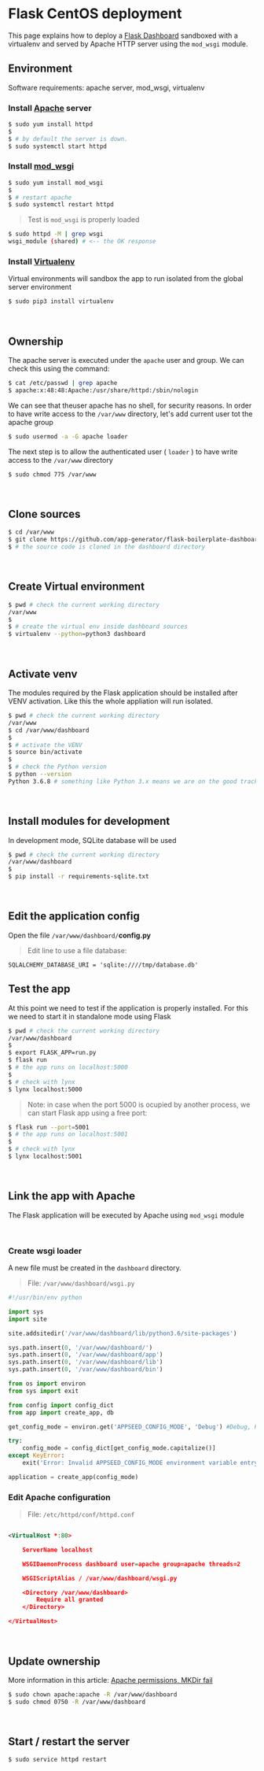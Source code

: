# Flask CentOS deployment

This page explains how to deploy a [Flask Dashboard](https://github.com/app-generator/flask-boilerplate-dashboard-argon) sandboxed with a virtualenv and served by Apache HTTP server using the `mod_wsgi` module.

## Environment

Software requirements: apache server, mod_wsgi, virtualenv

### Install [Apache](https://httpd.apache.org/) server

```bash
$ sudo yum install httpd
$ 
$ # by default the server is down.
$ sudo systemctl start httpd
```

### Install [mod_wsgi](https://modwsgi.readthedocs.io/)

```bash
$ sudo yum install mod_wsgi
$
$ # restart apache
$ sudo systemctl restart httpd
```

> Test is `mod_wsgi` is properly loaded

```bash
$ sudo httpd -M | grep wsgi
wsgi_module (shared) # <-- the OK response
```

### Install [Virtualenv](https://virtualenv.pypa.io/)

Virtual environments will sandbox the app to run isolated from the global server environment

```bash
$ sudo pip3 install virtualenv
```

<br />

## Ownership

The apache server is executed under the `apache` user and group. We can check this using the command:

```bash
$ cat /etc/passwd | grep apache
$ apache:x:48:48:Apache:/usr/share/httpd:/sbin/nologin
```

We can see that theuser apache has no shell, for security reasons. In order to have write access to the `/var/www` directory, let's add current user tot the apache group

```bash
$ sudo usermod -a -G apache loader
```

The next step is to allow the authenticated user ( `loader` ) to have write access to the `/var/www` directory

```bash
$ sudo chmod 775 /var/www
```

<br />

##  Clone sources

```bash
$ cd /var/www
$ git clone https://github.com/app-generator/flask-boilerplate-dashboard-argon.git dashboard
$ # the source code is cloned in the dashboard directory
```

<br />

## Create Virtual environment

```bash
$ pwd # check the current working directory
/var/www
$ 
$ # create the virtual env inside dashboard sources
$ virtualenv --python=python3 dashboard
```

<br />

## Activate venv

The modules required by the Flask application should be installed after VENV activation. Like this the whole appliation will run isolated. 

```bash
$ pwd # check the current working directory
/var/www
$ cd /var/www/dashboard
$
$ # activate the VENV
$ source bin/activate
$ 
$ # check the Python version
$ python --version
Python 3.6.8 # something like Python 3.x means we are on the good track
```

<br />

## Install modules for development

In development mode, SQLite database will be used

```bash
$ pwd # check the current working directory
/var/www/dashboard
$ 
$ pip install -r requirements-sqlite.txt
```

<br />

## Edit the application config

Open the file `/var/www/dashboard/`**config.py**

> Edit line to use a file database:

`SQLALCHEMY_DATABASE_URI = 'sqlite:////tmp/database.db'`

## Test the app

At this point we need to test if the application is properly installed. For this we need to start it in standalone mode using Flask

```bash
$ pwd # check the current working directory
/var/www/dashboard
$
$ export FLASK_APP=run.py
$ flask run
$ # the app runs on localhost:5000
$
$ # check with lynx
$ lynx localhost:5000
```

> Note: in case when the port 5000 is ocupied by another process, we can start Flask app using a free port:

```bash
$ flask run --port=5001
$ # the app runs on localhost:5001
$
$ # check with lynx
$ lynx localhost:5001
```

<br />

## Link the app with Apache

The Flask application will be executed by Apache using `mod_wsgi` module

<br />

### Create wsgi loader

A new file must be created in the `dashboard` directory.

> File: `/var/www/dashboard/wsgi.py`

```python
#!/usr/bin/env python

import sys
import site

site.addsitedir('/var/www/dashboard/lib/python3.6/site-packages')

sys.path.insert(0, '/var/www/dashboard/')
sys.path.insert(0, '/var/www/dashboard/app')
sys.path.insert(0, '/var/www/dashboard/lib')
sys.path.insert(0, '/var/www/dashboard/bin')

from os import environ
from sys import exit

from config import config_dict
from app import create_app, db

get_config_mode = environ.get('APPSEED_CONFIG_MODE', 'Debug') #Debug, Production

try:
    config_mode = config_dict[get_config_mode.capitalize()]
except KeyError:
    exit('Error: Invalid APPSEED_CONFIG_MODE environment variable entry.')

application = create_app(config_mode)
```

### Edit Apache configuration  

> File: `/etc/httpd/conf/httpd.conf`  

```xml

<VirtualHost *:80>

    ServerName localhost

    WSGIDaemonProcess dashboard user=apache group=apache threads=2

    WSGIScriptAlias / /var/www/dashboard/wsgi.py

    <Directory /var/www/dashboard>
        Require all granted
    </Directory>

</VirtualHost>

```

<br />

## Update ownership

More information in this article: [Apache permissions, MKDir fail](https://stackoverflow.com/questions/5165183/apache-permissions-php-file-create-mkdir-fail)

```bash
$ sudo chown apache:apache -R /var/www/dashboard
$ sudo chmod 0750 -R /var/www/dashboard
```

<br />

## Start / restart the server

```bash
$ sudo service httpd restart
```
